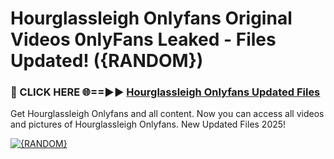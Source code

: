 # Hourglassleigh Onlyfans Original Videos 0nlyFans Leaked - Files Updated! ({RANDOM})

<h3>🔴 CLICK HERE 🌐==►► <a href="https://betterlinks.top/A2PfLJ" rel="nofollow">Hourglassleigh Onlyfans Updated Files</a></h3>

Get Hourglassleigh Onlyfans and all content. Now you can access all videos and pictures of Hourglassleigh Onlyfans. New Updated Files 2025!

[![{RANDOM}](https://i.imgur.com/ppqm5kG.gif)](https://betterlinks.top/A2PfLJ)
